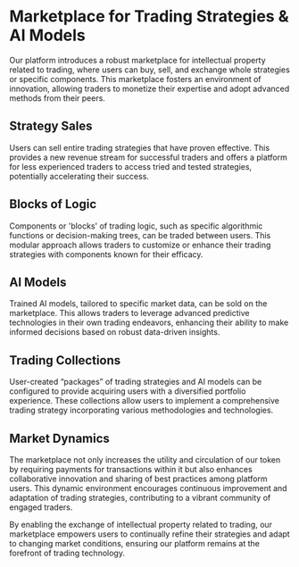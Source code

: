 # Marketplace for Trading Strategies & AI Models

Our platform introduces a robust marketplace for intellectual property related to trading, where users can buy, sell, and exchange whole strategies or specific components. This marketplace fosters an environment of innovation, allowing traders to monetize their expertise and adopt advanced methods from their peers.

## Strategy Sales
Users can sell entire trading strategies that have proven effective. This provides a new revenue stream for successful traders and offers a platform for less experienced traders to access tried and tested strategies, potentially accelerating their success.

## Blocks of Logic
Components or 'blocks' of trading logic, such as specific algorithmic functions or decision-making trees, can be traded between users. This modular approach allows traders to customize or enhance their trading strategies with components known for their efficacy.

## AI Models
Trained AI models, tailored to specific market data, can be sold on the marketplace. This allows traders to leverage advanced predictive technologies in their own trading endeavors, enhancing their ability to make informed decisions based on robust data-driven insights.

## Trading Collections
User-created “packages” of trading strategies and AI models can be configured to provide acquiring users with a diversified portfolio experience. These collections allow users to implement a comprehensive trading strategy incorporating various methodologies and technologies.

## Market Dynamics
The marketplace not only increases the utility and circulation of our token by requiring payments for transactions within it but also enhances collaborative innovation and sharing of best practices among platform users. This dynamic environment encourages continuous improvement and adaptation of trading strategies, contributing to a vibrant community of engaged traders.

By enabling the exchange of intellectual property related to trading, our marketplace empowers users to continually refine their strategies and adapt to changing market conditions, ensuring our platform remains at the forefront of trading technology.
